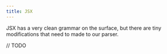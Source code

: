 ```yaml
---
title: JSX
---
```


JSX has a very clean grammar on the surface, but there are tiny modifications that need to made to our parser.

<!--truncate-->

// TODO
